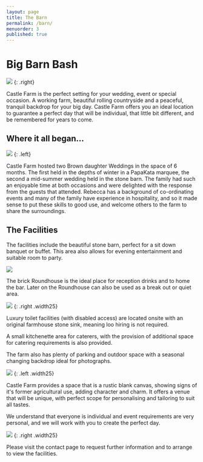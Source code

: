 ```yaml
---
layout: page
title: The Barn
permalink: /barn/
menuorder: 3
published: true
---
```


# Big Barn Bash

![](http://rebeccahartley.github.io/castle-farm/images/barn/interior-sepia.jpeg)
{: .right}

Castle Farm is the perfect setting for your wedding, event or special
occasion. A working farm, beautiful rolling countryside and a
peaceful, tranquil backdrop for your big day. 
Castle Farm offers you an ideal location to guarantee a perfect day that will be individual, that little bit different, and be remembered for years to come.

## Where it all began...

![](http://rebeccahartley.github.io/castle-farm/images/barn/horse-shoe.jpeg)
{: .left}

Castle Farm hosted two Brown daughter Weddings
in the space of 6 months. The first held in the depths of winter in a
PapaKata marquee, the second a mid-summer wedding held in the stone
barn. The family had such an enjoyable time at both occasions and were delighted with the
response from the guests that attended. Rebecca has a background of co-ordinating events and many of the family have experience in hospitality, and so it made sense to put these skills to good use, and welcome others to the farm to share the surroundings.

## The Facilities

The facilities include the beautiful stone barn, perfect for a sit down
banquet or buffet. This area also allows for evening entertainment and
suitable room to party.

![](http://rebeccahartley.github.io/castle-farm/images/barn/interior.jpeg)

The brick Roundhouse is the ideal place for reception drinks and to home the bar. Later on the Roundhouse can also be used as a break out or quiet area.

![](http://rebeccahartley.github.io/castle-farm/images/barn/baar.jpeg)
{: .right .width25}

Luxury toilet facilities (with disabled access) are located onsite with
an original farmhouse stone sink, meaning loo hiring is not
required.

A small kitchenette area for caterers, with the provision of additional
space for catering requirements is also provided.

The farm also has plenty of parking and outdoor space with a seasonal
changing backdrop ideal for photographs.


![](http://rebeccahartley.github.io/castle-farm/images/barn/interior-bulbs.jpeg)
{: .left .width25}

Castle Farm provides a space that is a rustic blank canvas, showing signs of it's former agricultural use, adding character and charm. It offers a
venue that will be unique, with perfect scope for personalising and
tailoring to suit all tastes.

We understand that everyone is individual and event
requirements are very personal, and we will work with you to create the
perfect day.

![](http://rebeccahartley.github.io/castle-farm/images/barn/combine-couple.jpeg)
{: .right .width25}

Please visit the contact page to request further information and to
arrange to view the facilities.
